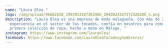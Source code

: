 ```yaml
---
name: "Laura Olea "
logo: /img/upload/96682610_2993913187383400_2940824357372428288_n.png
description: "Laura Olea es una empresa de moda malagueña. Con más de 20 años de
  experiencia en el sector de los tocados, confía en nosotros para comunicar su
  primera colección de ropa, hecho a mano en Málaga. "
instagram: https://www.instagram.com/lauraolea/
facebook: https://www.facebook.com/LauraOleaTocadosySombreros/
---
```

